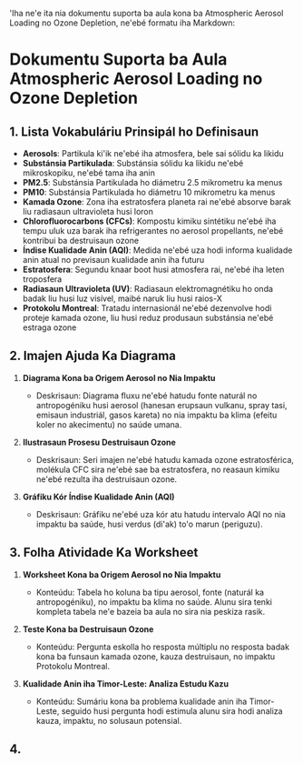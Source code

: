 'Iha ne'e ita nia dokumentu suporta ba aula kona ba Atmospheric Aerosol Loading no Ozone Depletion, ne'ebé formatu iha Markdown:

# Dokumentu Suporta ba Aula Atmospheric Aerosol Loading no Ozone Depletion

## 1. Lista Vokabuláriu Prinsipál ho Definisaun

- **Aerosols**: Partikula ki'ik ne'ebé iha atmosfera, bele sai sólidu ka likidu
- **Substánsia Partikulada**: Substánsia sólidu ka likidu ne'ebé mikroskopiku, ne'ebé tama iha anin
- **PM2.5**: Substánsia Partikulada ho diámetru 2.5 mikrometru ka menus
- **PM10**: Substánsia Partikulada ho diámetru 10 mikrometru ka menus
- **Kamada Ozone**: Zona iha estratosfera planeta rai ne'ebé absorve barak liu radiasaun ultravioleta husi loron
- **Chlorofluorocarbons (CFCs)**: Kompostu kimiku sintétiku ne'ebé iha tempu uluk uza barak iha refrigerantes no aerosol propellants, ne'ebé kontribui ba destruisaun ozone
- **Índise Kualidade Anin (AQI)**: Medida ne'ebé uza hodi informa kualidade anin atual no previsaun kualidade anin iha futuru
- **Estratosfera**: Segundu knaar boot husi atmosfera rai, ne'ebé iha leten troposfera
- **Radiasaun Ultravioleta (UV)**: Radiasaun elektromagnétiku ho onda badak liu husi luz visível, maibé naruk liu husi raios-X
- **Protokolu Montreal**: Tratadu internasionál ne'ebé dezenvolve hodi proteje kamada ozone, liu husi reduz produsaun substánsia ne'ebé estraga ozone

## 2. Imajen Ajuda Ka Diagrama

1. **Diagrama Kona ba Origem Aerosol no Nia Impaktu**
   - Deskrisaun: Diagrama fluxu ne'ebé hatudu fonte naturál no antropogéniku husi aerosol (hanesan erupsaun vulkanu, spray tasi, emisaun industriál, gasos kareta) no nia impaktu ba klima (efeitu koler no akecimentu) no saúde umana.

2. **Ilustrasaun Prosesu Destruisaun Ozone**
   - Deskrisaun: Seri imajen ne'ebé hatudu kamada ozone estratosférica, molékula CFC sira ne'ebé sae ba estratosfera, no reasaun kimiku ne'ebé rezulta iha destruisaun ozone.

3. **Gráfiku Kór Índise Kualidade Anin (AQI)**
   - Deskrisaun: Gráfiku ne'ebé uza kór atu hatudu intervalo AQI no nia impaktu ba saúde, husi verdus (di'ak) to'o marun (periguzu).

## 3. Folha Atividade Ka Worksheet

1. **Worksheet Kona ba Origem Aerosol no Nia Impaktu**
   - Konteúdu: Tabela ho koluna ba tipu aerosol, fonte (naturál ka antropogéniku), no impaktu ba klima no saúde. Alunu sira tenki kompleta tabela ne'e bazeia ba aula no sira nia peskiza rasik.

2. **Teste Kona ba Destruisaun Ozone**
   - Konteúdu: Pergunta eskolla ho resposta múltiplu no resposta badak kona ba funsaun kamada ozone, kauza destruisaun, no impaktu Protokolu Montreal.

3. **Kualidade Anin iha Timor-Leste: Analiza Estudu Kazu**
   - Konteúdu: Sumáriu kona ba problema kualidade anin iha Timor-Leste, seguido husi pergunta hodi estimula alunu sira hodi analiza kauza, impaktu, no solusaun potensial.

## 4.